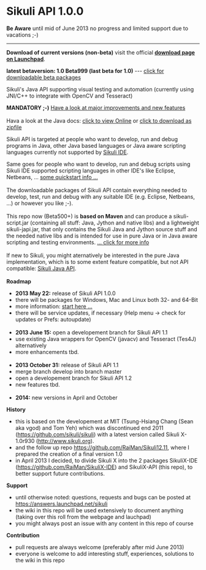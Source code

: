 Sikuli API 1.0.0
===========

**Be Aware** until mid of June 2013 no progress and limited support due to vacations ;-) 
<hr />

**Download of current versions (non-beta)** visit the official [**download page on Launchpad**](https://launchpad.net/sikuli/+download).<br />

**latest betaversion: 1.0 Beta999 (last beta for 1.0)** --- [click for downloadable beta packages](https://github.com/RaiMan/SikuliX-API/wiki/Packages)

Sikuli's Java API supporting visual testing and automation (currently using JNI/C++ to integrate with OpenCV and Tesseract)

**MANDATORY ;-)** [Have a look at major improvements and new features](https://github.com/RaiMan/SikuliX-API/wiki/Release-Notes-API)
<br /><br />
Hava a look at the Java docs: 
[click to view Online](https://dl.dropboxusercontent.com/u/42895525/SikuliX/SikuliX-API-JavaDocs/index.html)
 or [click to download as zipfile](https://dl.dropboxusercontent.com/u/42895525/SikuliX/SikuliX-API-JavaDocs.zip)


Sikuli API is targeted at people who want to develop, run and debug programs in Java, other Java based languages or Java aware scripting languages currently not supported by [Sikuli IDE](https://github.com/RaiMan/SikuliX-IDE).

Same goes for people who want to develop, run and debug scripts using Sikuli IDE supported scripting languages in other IDE's like Eclipse, Netbeans, ... [some quickstart info ...](https://github.com/RaiMan/SikuliX-API/wiki/Usage-in-Java-programming)
<br /><br />
The downloadable packages of Sikuli API contain everything needed to develop, test, run and debug with any suitable IDE (e.g. Eclipse, Netbeans, ...) or however you like ;-).
<br /><br />
This repo now (Beta500+) is **based on Maven** and can produce a sikuli-script.jar (containing all stuff: Java, Jython and native libs) and a lightweight sikuli-japi.jar, that only contains the Sikuli Java and Jython source stuff and the needed native libs and is intended for use in pure Java or in Java aware scripting and testing environments. [... click for more info](https://github.com/RaiMan/SikuliX-API/wiki/Maven-support)
<br /><br />
If new to Sikuli, you might aternatively be interested in the pure Java implementation, which is to some extent feature compatible, but not API compatible: [Sikuli Java API](http://code.google.com/p/sikuli-api).
<br /><br />
**Roadmap**
 - **2013 May 22:** release of Sikuli API 1.0.0
  - there will be packages for Windows, Mac and Linux both 32- and 64-Bit
  - more information: [start here ...](http://www.sikuli.org/download.html)
  - there will be service updates, if necessary (Help menu -> check for updates or Prefs: autoupdate)
<br /><br />
 - **2013 June 15:** open a developement branch for Sikuli API 1.1
  - use existing Java wrappers for OpenCV (javacv) and Tesseract (Tes4J) alternatively
  - more enhancements tbd.
<br /><br />
 - **2013 October 31:** release of Sikuli API 1.1
  - merge branch develop into branch master
  - open a developement branch for Sikuli API 1.2
  - new features tbd.
<br /><br />
 - **2014:** new versions in April and October

**History**
 - this is based on the developement at MIT (Tsung-Hsiang Chang (Sean aka vgod) and Tom Yeh) which was discontinued end 2011 (https://github.com/sikuli/sikuli) with a latest version called Sikuli X-1.0r930 (http://www.sikuli.org).
 - and the follow up repo https://github.com/RaiMan/Sikuli12.11, where I prepared the creation of a final version 1.0
 - in April 2013 I decided, to divide Sikuli X into the 2 packages SikuliX-IDE (https://github.com/RaiMan/SikuliX-IDE) and SikuliX-API (this repo), to better support future contributions.

**Support**
 - until otherwise noted: questions, requests and bugs can be posted at https://answers.launchpad.net/sikuli
 - the wiki in this repo will be used extensively to document anything (taking over this roll from the webpage and lauchpad)
 - you might always post an issue with any content in this repo of course

**Contribution**
 - pull requests are always welcome (preferably after mid June 2013)
 - everyone is welcome to add interesting stuff, experiences, solutions to the wiki in this repo
